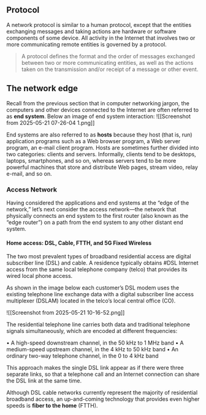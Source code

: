 ## Protocol
A network protocol is similar to a human protocol, except that the entities exchanging messages and taking actions are hardware or software components of some device.
All activity in the Internet that involves two or more communicating remote entities is governed by a protocol.

> A protocol defines the format and the order of messages exchanged between two
   or more communicating entities, as well as the actions taken on the transmission
   and/or receipt of a message or other event.

## The network edge
Recall from the previous section that in computer networking jargon, the computers and other devices connected to the Internet are often referred to as **end system**. Below an image of end system interaction:
![[Screenshot from 2025-05-21 07-26-04 1.png]]

End systems are also referred to as **hosts** because they host (that is, run) application programs such as a Web browser program, a Web server program, an e-mail client program.
Hosts are sometimes further divided into two categories: clients and servers. 
Informally, clients tend to be desktops, laptops, smartphones, and so on, whereas
servers tend to be more powerful machines that store and distribute Web pages,
stream video, relay e-mail, and so on.

### Access Network
Having considered the applications and end systems at the “edge of the network,” let’s next consider the access network—the network that physically connects an end system to the first router (also known as the “edge router”) on a path from the end system to any other distant end system.

#### Home access: DSL, Cable, FTTH, and 5G Fixed Wireless
The two most prevalent types of broadband residential access are digital subscriber line (DSL) and cable. A residence typically obtains #DSL Internet access from the same local telephone company (telco) that provides its wired local phone access.

As shown in the image below each customer’s DSL modem uses the existing telephone line exchange data with a digital subscriber line access multiplexer (DSLAM) located in the telco’s local central office (CO).

![[Screenshot from 2025-05-21 10-16-52.png]]

The residential telephone line carries both data and traditional telephone signals simultaneously, which are encoded at different frequencies:

• A high-speed downstream channel, in the 50 kHz to 1 MHz band
• A medium-speed upstream channel, in the 4 kHz to 50 kHz band
• An ordinary two-way telephone channel, in the 0 to 4 kHz band

This approach makes the single DSL link appear as if there were three separate links, so that a telephone call and an Internet connection can share the DSL link at the same time.

Although DSL cable networks currently represent the majority of residential broadband access, an up-and-coming technology that provides even higher speeds is **fiber to the home** (FTTH).



